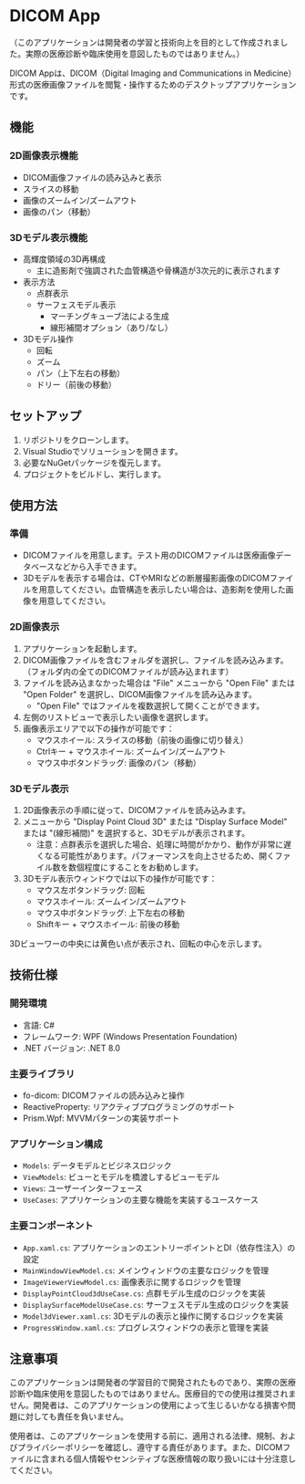 # DICOM App

（このアプリケーションは開発者の学習と技術向上を目的として作成されました。実際の医療診断や臨床使用を意図したものではありません。）

DICOM Appは、DICOM（Digital Imaging and Communications in Medicine）形式の医療画像ファイルを閲覧・操作するためのデスクトップアプリケーションです。

## 機能

### 2D画像表示機能
- DICOM画像ファイルの読み込みと表示
- スライスの移動
- 画像のズームイン/ズームアウト
- 画像のパン（移動）

### 3Dモデル表示機能
- 高輝度領域の3D再構成
  - 主に造影剤で強調された血管構造や骨構造が3次元的に表示されます
- 表示方法
  - 点群表示
  - サーフェスモデル表示
    - マーチングキューブ法による生成
    - 線形補間オプション（あり/なし）
- 3Dモデル操作
  - 回転
  - ズーム
  - パン（上下左右の移動）
  - ドリー（前後の移動）

## セットアップ

1. リポジトリをクローンします。
2. Visual Studioでソリューションを開きます。
3. 必要なNuGetパッケージを復元します。
4. プロジェクトをビルドし、実行します。

## 使用方法

### 準備
- DICOMファイルを用意します。テスト用のDICOMファイルは医療画像データベースなどから入手できます。
- 3Dモデルを表示する場合は、CTやMRIなどの断層撮影画像のDICOMファイルを用意してください。血管構造を表示したい場合は、造影剤を使用した画像を用意してください。

### 2D画像表示
1. アプリケーションを起動します。
2. DICOM画像ファイルを含むフォルダを選択し、ファイルを読み込みます。（フォルダ内の全てのDICOMファイルが読み込まれます）
3. ファイルを読み込まなかった場合は "File" メニューから "Open File" または "Open Folder" を選択し、DICOM画像ファイルを読み込みます。
   - "Open File" ではファイルを複数選択して開くことができます。
4. 左側のリストビューで表示したい画像を選択します。
5. 画像表示エリアで以下の操作が可能です：
   - マウスホイール: スライスの移動（前後の画像に切り替え）
   - Ctrlキー + マウスホイール: ズームイン/ズームアウト
   - マウス中ボタンドラッグ: 画像のパン（移動）

### 3Dモデル表示
1. 2D画像表示の手順に従って、DICOMファイルを読み込みます。
2. メニューから "Display Point Cloud 3D" または "Display Surface Model" または "(線形補間)" を選択すると、3Dモデルが表示されます。
   - 注意：点群表示を選択した場合、処理に時間がかかり、動作が非常に遅くなる可能性があります。パフォーマンスを向上させるため、開くファイル数を数個程度にすることをお勧めします。
3. 3Dモデル表示ウィンドウでは以下の操作が可能です：
   - マウス左ボタンドラッグ: 回転
   - マウスホイール: ズームイン/ズームアウト
   - マウス中ボタンドラッグ: 上下左右の移動
   - Shiftキー + マウスホイール: 前後の移動

3Dビューワーの中央には黄色い点が表示され、回転の中心を示します。

## 技術仕様

### 開発環境
- 言語: C#
- フレームワーク: WPF (Windows Presentation Foundation)
- .NET バージョン: .NET 8.0

### 主要ライブラリ
- fo-dicom: DICOMファイルの読み込みと操作
- ReactiveProperty: リアクティブプログラミングのサポート
- Prism.Wpf: MVVMパターンの実装サポート

### アプリケーション構成
- `Models`: データモデルとビジネスロジック
- `ViewModels`: ビューとモデルを橋渡しするビューモデル
- `Views`: ユーザーインターフェース
- `UseCases`: アプリケーションの主要な機能を実装するユースケース

### 主要コンポーネント
- `App.xaml.cs`: アプリケーションのエントリーポイントとDI（依存性注入）の設定
- `MainWindowViewModel.cs`: メインウィンドウの主要なロジックを管理
- `ImageViewerViewModel.cs`: 画像表示に関するロジックを管理
- `DisplayPointCloud3dUseCase.cs`: 点群モデル生成のロジックを実装
- `DisplaySurfaceModelUseCase.cs`: サーフェスモデル生成のロジックを実装
- `Model3dViewer.xaml.cs`: 3Dモデルの表示と操作に関するロジックを実装
- `ProgressWindow.xaml.cs`: プログレスウィンドウの表示と管理を実装

## 注意事項

このアプリケーションは開発者の学習目的で開発されたものであり、実際の医療診断や臨床使用を意図したものではありません。医療目的での使用は推奨されません。開発者は、このアプリケーションの使用によって生じるいかなる損害や問題に対しても責任を負いません。

使用者は、このアプリケーションを使用する前に、適用される法律、規制、およびプライバシーポリシーを確認し、遵守する責任があります。また、DICOMファイルに含まれる個人情報やセンシティブな医療情報の取り扱いには十分注意してください。
